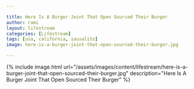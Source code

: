 ```yaml
---

title: Here Is A Burger Joint That Open Sourced Their Burger
author: rami
layout: lifestream 
categories: [Lifestream]
tags: [usa, california, sausalito]
image: here-is-a-burger-joint-that-open-sourced-their-burger.jpg

---
```


{% include image.html url="/assets/images/content/lifestream/here-is-a-burger-joint-that-open-sourced-their-burger.jpg" description="Here Is A Burger Joint That Open Sourced Their Burger" %}
